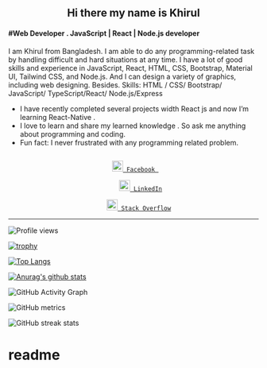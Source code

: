 
### <h2  align="center"> Hi there  my name is Khirul </h2>
#### #Web Developer . JavaScript | React | Node.js developer
 
I am Khirul from Bangladesh.   I am able to do any programming-related task by handling difficult and hard situations at any time. I have a lot of good skills and experience in JavaScript, React, HTML, CSS, Bootstrap, Material UI, Tailwind CSS, and Node.js.
And I can design a variety of graphics, including web designing.
Besides.
Skills: HTML / CSS/ Bootstrap/ JavaScript/ TypeScript/React/ Node.js/Express

 -  I have recently completed several projects width React js and now I’m      learning React-Native .
- I love to learn and share my learned knowledge . So ask me  anything about programming and coding. 
-  Fun fact: I never frustrated  with any  programming related problem.  

<div align="center">
  
 

   <code>
 <a href="https://www.facebook.com/khirul.islam.735" target="blank" title="Facebook Profile"><img width="22"  src='https://cdn3.iconfinder.com/data/icons/capsocial-round/500/facebook-512.png'> Facebook </a>
</code>
   <code>
    <a href="https://www.linkedin.com/in/khirul-islam-a37010274" target="blank" title="LinkedIn Profile"><img width="22"                 src='https://image.flaticon.com/icons/png/512/174/174857.png'> LinkedIn</a>
  </code>
 
<code>
   <a href="https://stackoverflow.com/users/21769322/khirul-islam" target="blank" title="LinkedIn Profile"><img width="22"src='https://gagan93.me/resources/images/so.png'> Stack Overflow</a>
</code>
 

  </div>
  
  <hr/>
  


   ![Profile views](https://gpvc.arturio.dev/khirul-Islam105393 )  

 


 [![trophy](https://github-profile-trophy.vercel.app/?username=khirul-Islam105393 )](https://github.com/ryo-ma/github-profile-trophy)


[![Top Langs](https://github-readme-stats.vercel.app/api/top-langs/?username=khirul-Islam105393 )](https://github.com/anuraghazra/github-readme-stats)
  
  
  [![Anurag's github stats](https://github-readme-stats.vercel.app/api?username=khirul-Islam105393)](https://github.com/anuraghazra/github-readme-stats)
  
  
  ![GitHub Activity Graph](https://activity-graph.herokuapp.com/graph?username=khirul-Islam105393 )  
  
  
  ![GitHub metrics](https://metrics.lecoq.io/khirul-Islam105393 )  
  
  
  ![GitHub streak stats](https://github-readme-streak-stats.herokuapp.com/?user=khirul-Islam105393 ) 
  






# readme
